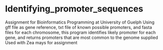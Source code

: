 # Identifying_promoter_sequences

Assignment for Bioinformatics Programming at University of Guelph
Using gff file as gene reference, txt file of known possible promoters, and fasta files for each chromosome, this program identifies likely promoter for each gene, and returns promoters that are most common to the genome supplied
Used with Zea mays for assignment
